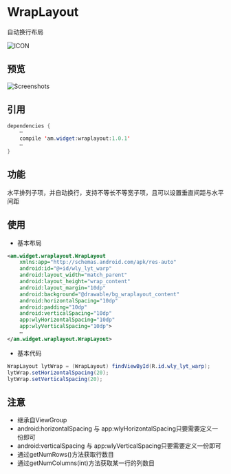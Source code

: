 # WrapLayout
自动换行布局
  
![ICON](https://github.com/AlexMofer/ProjectX/blob/master/wraplayout/icon.png)
## 预览
![Screenshots](https://github.com/AlexMofer/ProjectX/blob/master/wraplayout/screenshots.gif)
## 引用
```java
dependencies {
    ⋯
    compile 'am.widget:wraplayout:1.0.1'
    ⋯
}
```
## 功能
水平排列子项，并自动换行，支持不等长不等宽子项，且可以设置垂直间距与水平间距
## 使用
- 基本布局
```xml
<am.widget.wraplayout.WrapLayout
    xmlns:app="http://schemas.android.com/apk/res-auto"
    android:id="@+id/wly_lyt_warp"
    android:layout_width="match_parent"
    android:layout_height="wrap_content"
    android:layout_margin="10dp"
    android:background="@drawable/bg_wraplayout_content"
    android:horizontalSpacing="10dp"
    android:padding="10dp"
    android:verticalSpacing="10dp"
    app:wlyHorizontalSpacing="10dp"
    app:wlyVerticalSpacing="10dp">
    ⋯
</am.widget.wraplayout.WrapLayout>
```
- 基本代码
```java
WrapLayout lytWrap = (WrapLayout) findViewById(R.id.wly_lyt_warp);
lytWrap.setHorizontalSpacing(20);
lytWrap.setVerticalSpacing(20);
```

## 注意
- 继承自ViewGroup
- android:horizontalSpacing 与 app:wlyHorizontalSpacing只要需要定义一份即可
- android:verticalSpacing 与 app:wlyVerticalSpacing只要需要定义一份即可
- 通过getNumRows()方法获取行数目
- 通过getNumColumns(int)方法获取某一行的列数目